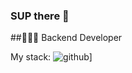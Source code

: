 ### SUP there 🥸

##🧑🏻‍🚀 Backend Developer

My stack:
![github](https://img.shields.io/badge/GitHub-000000?style=for-the-badge&logo=GitHub&logoColor=white)]
